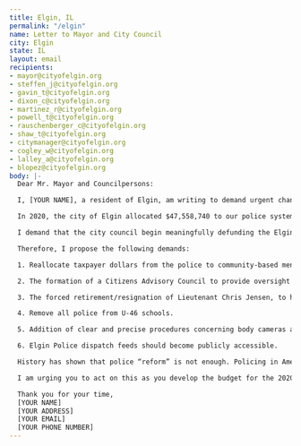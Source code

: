 ```yaml
---
title: Elgin, IL
permalink: "/elgin"
name: Letter to Mayor and City Council
city: Elgin
state: IL
layout: email
recipients:
- mayor@cityofelgin.org
- steffen_j@cityofelgin.org
- gavin_t@cityofelgin.org
- dixon_c@cityofelgin.org
- martinez_r@cityofelgin.org
- powell_t@cityofelgin.org
- rauschenberger_c@cityofelgin.org
- shaw_t@cityofelgin.org
- citymanager@cityofelgin.org
- cogley_w@cityofelgin.org
- lalley_a@cityofelgin.org
- blopez@cityofelgin.org
body: |-
  Dear Mr. Mayor and Councilpersons:

  I, [YOUR NAME], a resident of Elgin, am writing to demand urgent change to the policies and procedures governing the Elgin Police Department and adoption of a city budget that prioritizes community well-being, helps build an all-inclusive, anti-racist community, and redirects funding away from the police.

  In 2020, the city of Elgin allocated $47,558,740 to our police system, an inordinate 37% of the city’s general fund budget. This is comparatively much higher than the amount of money allocated towards community development and social services ($1,408,330—just 1% of the budget), or any other department. Next year, there will likely be deficits as a result of the pandemic. The city must recoup these funds by decreasing the police budget.

  I demand that the city council begin meaningfully defunding the Elgin Police Department and reallocating those funds to evidence-based programs proven to more effectively promote a safe and equitable community. We need funding for community-based mental health services, substance abuse treatment services, and affordable housing programs. Police officers should not need to be the first resource for every crisis. I demand a budget that reflects the actual needs of Elgin residents.

  Therefore, I propose the following demands:

  1. Reallocate taxpayer dollars from the police to community-based mental health services, substance abuse treatment services, affordable housing programs, and education.

  2. The formation of a Citizens Advisory Council to provide oversight for police discipline, internal investigation, hiring, and police union contracts. This authority will hold law enforcement accountable for misconduct and abuse and will have the authority to review any and all information relevant to related cases. This authority will be held by elected citizens who are not former law enforcement nor have relatives in law enforcement.

  3. The forced retirement/resignation of Lieutenant Chris Jensen, to help the community move forward and heal after the murder of DeCynthia Clements. Any settlement or retirement paid to Jenson must come from the Elgin Police Department budget. In addition, all future settlements will come from the Elgin Police Department budget, and officer names will not be redacted from settlements. I urge the City Council to enact legislation that holds police accountable and ensures they can no longer use lethal force against the residents of Elgin without consequence.

  4. Remove all police from U-46 schools.

  5. Addition of clear and precise procedures concerning body cameras and enforcement of their usage.

  6. Elgin Police dispatch feeds should become publicly accessible.

  History has shown that police “reform” is not enough. Policing in America was developed to protect the institution of slavery. More money and training programs for police will not fix our current system. We must take a hard look at the way the current system in place fails to serve—and, in fact, actively harms—our community, and come together to reimagine the role of police in our city.

  I am urging you to act on this as you develop the budget for the 2020-2021 fiscal year, and to invest in the people, not the police.

  Thank you for your time,
  [YOUR NAME]
  [YOUR ADDRESS]
  [YOUR EMAIL]
  [YOUR PHONE NUMBER]
---
```


